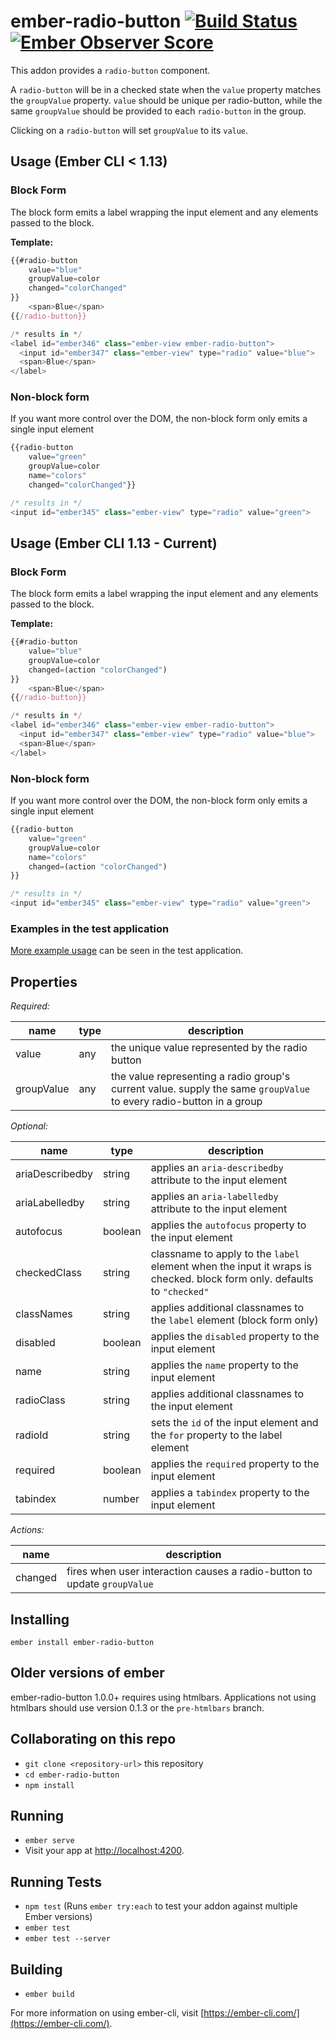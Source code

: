 # ember-radio-button [![Build Status](https://travis-ci.org/yapplabs/ember-radio-button.svg?branch=master)](https://travis-ci.org/yapplabs/ember-radio-button) [![Ember Observer Score](https://emberobserver.com/badges/ember-radio-button.svg)](https://emberobserver.com/addons/ember-radio-button)

This addon provides a `radio-button` component.

A `radio-button` will be in a checked state when the `value` property matches the `groupValue` property.
`value` should be unique per radio-button, while the same `groupValue` should be provided to each
`radio-button` in the group.

Clicking on a `radio-button` will set `groupValue` to its `value`.

## Usage (Ember CLI < 1.13)

### Block Form

The block form emits a label wrapping the input element and any elements passed to the block.

**Template:**
```javascript
{{#radio-button
    value="blue"
    groupValue=color
    changed="colorChanged"
}}
    <span>Blue</span>
{{/radio-button}}

/* results in */
<label id="ember346" class="ember-view ember-radio-button">
  <input id="ember347" class="ember-view" type="radio" value="blue">
  <span>Blue</span>
</label>
```

### Non-block form

If you want more control over the DOM, the non-block form only emits a single input element

```javascript
{{radio-button
    value="green"
    groupValue=color
    name="colors"
    changed="colorChanged"}}

/* results in */
<input id="ember345" class="ember-view" type="radio" value="green">
```

## Usage (Ember CLI 1.13 - Current)

### Block Form

The block form emits a label wrapping the input element and any elements passed to the block.

**Template:**
```javascript
{{#radio-button
    value="blue"
    groupValue=color
    changed=(action "colorChanged")
}}
    <span>Blue</span>
{{/radio-button}}

/* results in */
<label id="ember346" class="ember-view ember-radio-button">
  <input id="ember347" class="ember-view" type="radio" value="blue">
  <span>Blue</span>
</label>
```

### Non-block form

If you want more control over the DOM, the non-block form only emits a single input element

```javascript
{{radio-button
    value="green"
    groupValue=color
    name="colors"
    changed=(action "colorChanged")
}}

/* results in */
<input id="ember345" class="ember-view" type="radio" value="green">
```

### Examples in the test application

[More example usage](https://github.com/yapplabs/ember-radio-button/tree/master/tests/dummy/app/components) can be seen in the test application.


## Properties

*Required:*

| name       | type      | description            |
|------------|-----------|------------------------|
| value      | any       |the unique value represented by the radio button |
| groupValue | any       |the value representing a radio group's current value. supply the same `groupValue` to every radio-button in a group |


*Optional:*

| name       | type      | description            |
|------------|-----------|------------------------|
| ariaDescribedby | string | applies an `aria-describedby` attribute to the input element |
| ariaLabelledby | string | applies an `aria-labelledby` attribute to the input element |
| autofocus  | boolean   | applies the `autofocus` property to the input element |
| checkedClass | string  | classname to apply to the `label` element when the input it wraps is checked. block form only. defaults to `"checked"` |
| classNames | string    | applies additional classnames to the `label` element (block form only) |
| disabled   | boolean   | applies the `disabled` property to the input element  |
| name       | string    | applies the `name` property to the input element      |
| radioClass | string    | applies additional classnames to the input element    |
| radioId    | string    | sets the `id` of the input element and the `for` property to the label element |
| required   | boolean   | applies the `required` property to the input element  |
| tabindex   | number    | applies a `tabindex` property to the input element    |

*Actions:*

| name       | description            |
|------------|------------------------|
| changed    | fires when user interaction causes a radio-button to update `groupValue`|


## Installing

`ember install ember-radio-button`

## Older versions of ember

ember-radio-button 1.0.0+ requires using htmlbars.
Applications not using htmlbars should use version 0.1.3 or the `pre-htmlbars` branch.

## Collaborating on this repo

* `git clone <repository-url>` this repository
* `cd ember-radio-button`
* `npm install`

## Running

* `ember serve`
* Visit your app at [http://localhost:4200](http://localhost:4200).

## Running Tests

* `npm test` (Runs `ember try:each` to test your addon against multiple Ember versions)
* `ember test`
* `ember test --server`

## Building

* `ember build`

For more information on using ember-cli, visit [https://ember-cli.com/](https://ember-cli.com/).

